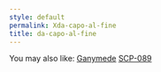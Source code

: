 ```yaml
---
style: default
permalink: Xda-capo-al-fine
title: da-capo-al-fine
---
```

You may also like:
[Ganymede](http://scp-wiki.net/ganymede)
[SCP-089](http://scp-wiki.net/scp-089)